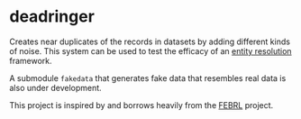 # deadringer
Creates near duplicates of the records in datasets by adding different kinds of noise.
This system can be used to test the efficacy of an [entity resolution](https://en.wikipedia.org/wiki/Record_linkage) framework.

A submodule `fakedata` that generates fake data that resembles real data is also under development.

This project is inspired by and borrows heavily from the [FEBRL](http://users.cecs.anu.edu.au/~Peter.Christen/Febrl/febrl-0.3/febrldoc-0.3/manual.html) project.